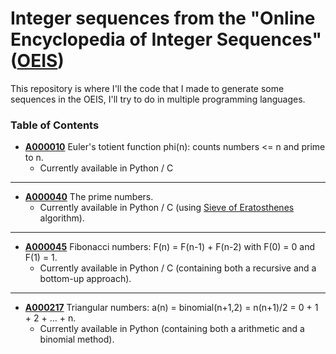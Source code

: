 # Integer sequences from the "Online Encyclopedia of Integer Sequences" ([OEIS](https://oeis.org/))

This repository is where I'll the code that I made to generate some sequences in the OEIS, I'll try to do in multiple programming languages.

### Table of Contents
+ **[A000010](https://oeis.org/A000010)** Euler's totient function phi(n): counts numbers <= n and prime to n.
  - Currently available in Python / C 

---

+ **[A000040](https://oeis.org/A000040)** The prime numbers.
  - Currently available in Python / C (using [Sieve of Eratosthenes](https://en.wikipedia.org/wiki/Sieve_of_Eratosthenes) algorithm).

---

+ **[A000045](https://oeis.org/A000045)** Fibonacci numbers: F(n) = F(n-1) + F(n-2) with F(0) = 0 and F(1) = 1.
  - Currently available in Python / C (containing both a recursive and a bottom-up approach).
  
---

+ **[A000217](https://oeis.org/A000217)** Triangular numbers: a(n) = binomial(n+1,2) = n(n+1)/2 = 0 + 1 + 2 + ... + n.
  - Currently available in Python (containing both a arithmetic and a binomial method).
